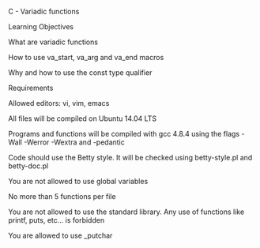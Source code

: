 C - Variadic functions


Learning Objectives

What are variadic functions

How to use va_start, va_arg and va_end macros

Why and how to use the const type qualifier


Requirements

Allowed editors: vi, vim, emacs

All files will be compiled on Ubuntu 14.04 LTS

Programs and functions will be compiled with gcc 4.8.4 using the flags -Wall -Werror -Wextra and -pedantic

Code should use the Betty style. It will be checked using betty-style.pl and betty-doc.pl

You are not allowed to use global variables

No more than 5 functions per file

You are not allowed to use the standard library. Any use of functions like printf, puts, etc… is forbidden

You are allowed to use _putchar
